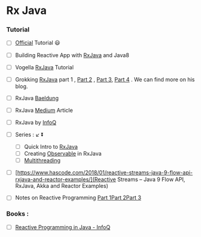 # Rx Java 
### Tutorial
- [ ] [Official](http://reactivex.io/tutorials.html) Tutorial :smiley:

- [ ]  Building Reactive App with [RxJava](https://shekhargulati.com/2015/09/01/building-reactive-apps-with-rxjava-and-java-8/) and Java8

- [ ] Vogella [RxJava](http://www.vogella.com/tutorials/RxJava/article.html) Tutorial
- [ ] Grokking [RxJava](http://blog.danlew.net/2014/09/15/grokking-rxjava-part-1/) part 1 , [Part 2](http://blog.danlew.net/2014/09/22/grokking-rxjava-part-2/) , [Part 3](http://blog.danlew.net/2014/09/30/grokking-rxjava-part-3/), [Part 4](http://blog.danlew.net/2014/09/30/grokking-rxjava-part-4/) .  We can find more on his blog.
- [ ] RxJava [Baeldung](http://www.baeldung.com/rxjava-tutorial)
- [ ] RxJava [Medium](https://medium.com/@milenko_52829/understanding-java-rxjava-for-beginners-5eacb8de12ca) Article
- [ ] RxJava by [InfoQ](https://www.infoq.com/search.action?queryString=rxjava&page=1&searchOrder=&sst=r9PuT7Hq73eVTrDW)

- [ ] Series : :arrow_lower_left: :arrow_double_down:
  - [ ] Quick Intro to [RxJava](https://praveer09.github.io/technology/2016/02/13/rxjava-part-1-a-quick-introduction/)  
  - [ ] Creating [Observable](https://praveer09.github.io/technology/2016/02/21/rxjava-part-2-creating-an-observable/) in RxJava  
  - [ ] [Multithreading](https://praveer09.github.io/technology/2016/02/29/rxjava-part-3-multithreading/)

- [ ] [https://www.hascode.com/2018/01/reactive-streams-java-9-flow-api-rxjava-and-reactor-examples/](Reactive Streams – Java 9 Flow API, RxJava, Akka and Reactor Examples)
- [ ] Notes on Reactive Programming [Part 1](https://spring.io/blog/2016/06/07/notes-on-reactive-programming-part-i-the-reactive-landscape)[Part 2](https://spring.io/blog/2016/06/13/notes-on-reactive-programming-part-ii-writing-some-code)[Part 3](https://spring.io/blog/2016/07/20/notes-on-reactive-programming-part-iii-a-simple-http-server-application)


### Books :
- [ ] [Reactive Programming in Java - InfoQ](https://ress.infoq.com/minibooks/emag-reactive-programming-java/en/pdf/The-InfoQ-eMag-Reactive-Programming-in-Java-final.pdf?Expires=1524234831&Signature=EiRocRJv55u5kPYJ9lfqVHPknwrnroVBSTaeqcW8-vpX6S~vTzrapLcyjG49yXLNg93EHcCwf50xGm4VAKm6~k1j5Pzrmt68P9nlojTO2EcufpDPMt1mhpyh5L559zyt7FwCiaZsISm7oSqKHTEYOPs-SkIs~QY8oZZlE9Ubev4_&Key-Pair-Id=APKAIMZVI7QH4C5YKH6Q)
